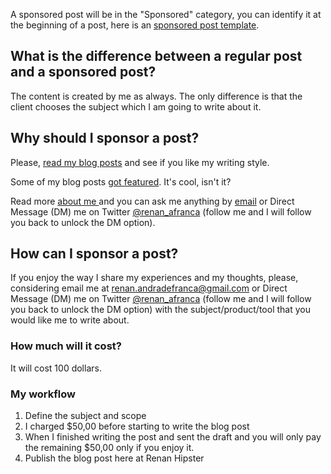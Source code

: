 A sponsored post will be in the "Sponsored" category, you can identify it at the beginning of a post, here is an [sponsored post template](https://renanfranca.github.io/sponsored-post-template.html).

## What is the difference between a regular post and a sponsored post?
The content is created by me as always. The only difference is that the client chooses the subject which I am going to write about it.

## Why should I sponsor a post?
Please, [read my blog posts](https://renanfranca.github.io/archive-date.html) and see if you like my writing style.

Some of my blog posts [got featured](https://www.polywork.com/renanfranca/collections/1086932). It's cool, isn't it?

Read more [about me ](https://renanfranca.github.io/about.html)and you can ask me anything by [email](mailto:renan.andradefranca@gmail.com) or Direct Message (DM) me on Twitter  [@renan_afranca](https://www.twitter.com/renan_afranca) (follow me and I will follow you back to unlock the DM option).

## How can I sponsor a post?
If you enjoy the way I share my experiences and my thoughts, please, considering email me at [renan.andradefranca@gmail.com](mailto:renan.andradefranca@gmail.com) or Direct Message (DM) me on Twitter  [@renan_afranca](https://www.twitter.com/renan_afranca) (follow me and I will follow you back to unlock the DM option) with the subject/product/tool that you would like me to write about.
### How much will it cost?
It will cost 100 dollars.

### My workflow 
1. Define the subject and scope
2. I charged $50,00 before starting to write the blog post
3. When I finished writing the post and sent the draft and you will only pay the remaining $50,00 only if you enjoy it.
4. Publish the blog post here at Renan Hipster